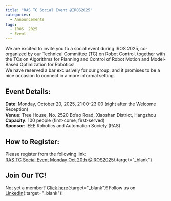 ```yaml
---
title: "RAS TC Social Event @IROS2025"
categories:
  - Announcements
tags:
  - IROS  2025
  - Event
---
```


We are excited to invite you to a social event during IROS 2025, co-organized by our Technical Committee (TC) on Robot Control, together with the TCs on Algorithms for Planning and Control of Robot Motion and Model-Based Optimization for Robotics!  
We have reserved a bar exclusively for our group, and it promises to be a nice occasion to connect in a more informal setting.  

## Event Details:
__Date__: Monday, October 20, 2025, 21:00–23:00 (right after the Welcome Reception)  
__Venue__: Tree House, No. 2520 Bo’ao Road, Xiaoshan District, Hangzhou  
__Capacity__: 100 people (first-come, first-served)  
__Sponsor__: IEEE Robotics and Automation Society (RAS)

## How to Register:
Please register from the following link:  
[RAS TC Social Event Monday Oct 20th @IROS2025](https://docs.google.com/forms/d/1s3xi-sxoEUkdu7wR2DfdGbBK46KHGf_uHYrOMTas_hY/viewform?edit_requested=true&pli=1){:target="_blank"}

## Join Our TC!
Not yet a member? [Click here](https://www.ieee.org/membership-catalog/productdetail/showProductDetailPage.html?product=CMYRAS058&tcType=&searchResults=Y){:target="_blank"}! 
Follow us on [LinkedIn](https://www.linkedin.com/company/tc-on-robot-control-ieee-ras/posts/?feedView=all){:target="_blank"}!
